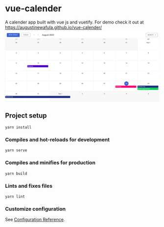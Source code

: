 # vue-calender
A calender app built with vue js and vuetify. For demo check it out at https://augustinewafula.github.io/vue-calender/
![Alt text](screenshots/1.png?raw=true "Screenshot")
## Project setup
```
yarn install
```

### Compiles and hot-reloads for development
```
yarn serve
```

### Compiles and minifies for production
```
yarn build
```

### Lints and fixes files
```
yarn lint
```

### Customize configuration
See [Configuration Reference](https://cli.vuejs.org/config/).
